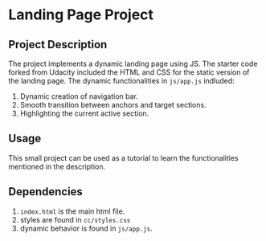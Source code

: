 # Landing Page Project

## Project Description

The project implements a dynamic landing page using JS. The starter code forked from Udacity included the HTML and CSS for the static version of the landing page. The dynamic functionalities in `js/app.js` indluded: 
1. Dynamic creation of navigation bar.
2. Smooth transition between anchors and target sections.
3. Highlighting the current active section. 

## Usage

This small project can be used as a tutorial to learn the functionalities mentioned in the description.

## Dependencies

1. `index.html` is the main html file.
2. styles are found in `cc/styles.css`
3. dynamic behavior is found in `js/app.js`.
